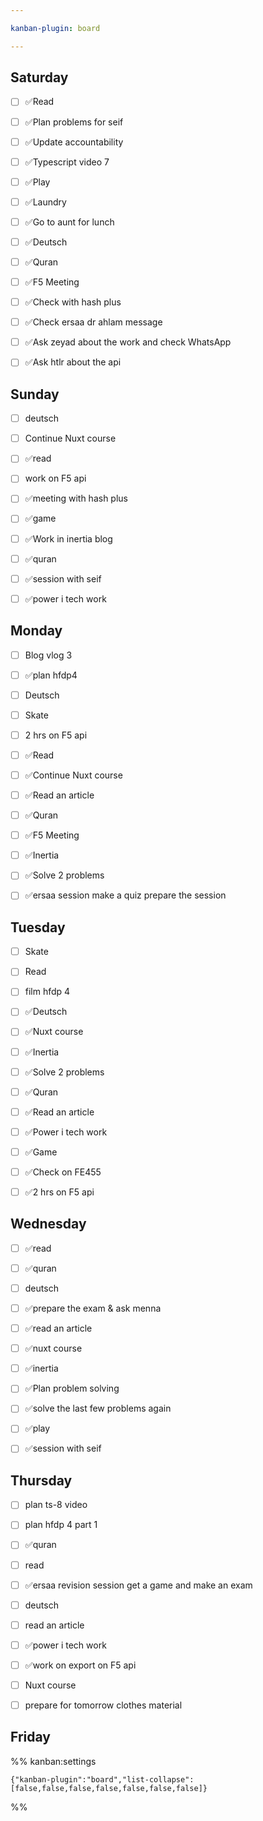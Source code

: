 ```yaml
---

kanban-plugin: board

---
```


## Saturday

- [ ] ✅Read
- [ ] ✅Plan problems for seif
- [ ] ✅Update accountability
- [ ] ✅Typescript video 7
- [ ] ✅Play
- [ ] ✅Laundry
- [ ] ✅Go to aunt for lunch
- [ ] ✅Deutsch
- [ ] ✅Quran
- [ ] ✅F5 Meeting
- [ ] ✅Check with hash plus
- [ ] ✅Check ersaa dr ahlam message
- [ ] ✅Ask zeyad about the work and check WhatsApp
- [ ] ✅Ask htlr about the api


## Sunday

- [ ] deutsch
- [ ] Continue Nuxt course
- [ ] ✅read
- [ ] work on F5 api
- [ ] ✅meeting with hash plus
- [ ] ✅game
- [ ] ✅Work in inertia blog
- [ ] ✅quran
- [ ] ✅session with seif
- [ ] ✅power i tech work


## Monday

- [ ] Blog vlog 3
- [ ] ✅plan hfdp4
- [ ] Deutsch
- [ ] Skate
- [ ] 2 hrs on F5 api
- [ ] ✅Read
- [ ] ✅Continue Nuxt course
- [ ] ✅Read an article
- [ ] ✅Quran
- [ ] ✅F5 Meeting
- [ ] ✅Inertia
- [ ] ✅Solve 2 problems
- [ ] ✅ersaa session
	make a quiz
	prepare the session


## Tuesday

- [ ] Skate
- [ ] Read
- [ ] film hfdp 4
- [ ] ✅Deutsch
- [ ] ✅Nuxt course
- [ ] ✅Inertia
- [ ] ✅Solve 2 problems
- [ ] ✅Quran
- [ ] ✅Read an article
- [ ] ✅Power i tech work
- [ ] ✅Game
- [ ] ✅Check on FE455
- [ ] ✅2 hrs on F5 api


## Wednesday

- [ ] ✅read
- [ ] ✅quran
- [ ] deutsch
- [ ] ✅prepare the exam & ask menna
- [ ] ✅read an article
- [ ] ✅nuxt course
- [ ] ✅inertia
- [ ] ✅Plan problem solving
- [ ] ✅solve the last few problems again
- [ ] ✅play
- [ ] ✅session with seif


## Thursday

- [ ] plan ts-8 video
- [ ] plan hfdp 4 part 1
- [ ] ✅quran
- [ ] read
- [ ] ✅ersaa revision session
	get a game and make an exam
- [ ] deutsch
- [ ] read an article
- [ ] ✅power i tech work
- [ ] ✅work on export on F5 api
- [ ] Nuxt course
- [ ] prepare for tomorrow
	clothes
	material


## Friday





%% kanban:settings
```
{"kanban-plugin":"board","list-collapse":[false,false,false,false,false,false,false]}
```
%%
